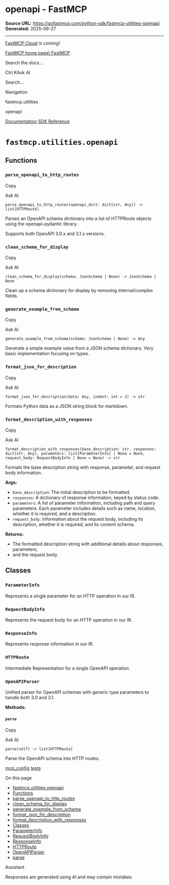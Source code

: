 # openapi - FastMCP

**Source URL:** https://gofastmcp.com/python-sdk/fastmcp-utilities-openapi
**Generated:** 2025-06-27

---

[FastMCP Cloud](https://fastmcp.link/x0Kyhy2) is coming!

[FastMCP home page\\
FastMCP](https://gofastmcp.com/)

Search the docs...

Ctrl KAsk AI

Search...

Navigation

fastmcp.utilities

openapi

[Documentation](https://gofastmcp.com/getting-started/welcome) [SDK Reference](https://gofastmcp.com/python-sdk/fastmcp-exceptions)

# [​](https://gofastmcp.com/python-sdk/fastmcp-utilities-openapi\#fastmcp-utilities-openapi)  `fastmcp.utilities.openapi`

## [​](https://gofastmcp.com/python-sdk/fastmcp-utilities-openapi\#functions)  Functions

### [​](https://gofastmcp.com/python-sdk/fastmcp-utilities-openapi\#parse-openapi-to-http-routes)  `parse_openapi_to_http_routes`

Copy

Ask AI

```
parse_openapi_to_http_routes(openapi_dict: dict[str, Any]) -> list[HTTPRoute]

```

Parses an OpenAPI schema dictionary into a list of HTTPRoute objects
using the openapi-pydantic library.

Supports both OpenAPI 3.0.x and 3.1.x versions.

### [​](https://gofastmcp.com/python-sdk/fastmcp-utilities-openapi\#clean-schema-for-display)  `clean_schema_for_display`

Copy

Ask AI

```
clean_schema_for_display(schema: JsonSchema | None) -> JsonSchema | None

```

Clean up a schema dictionary for display by removing internal/complex fields.

### [​](https://gofastmcp.com/python-sdk/fastmcp-utilities-openapi\#generate-example-from-schema)  `generate_example_from_schema`

Copy

Ask AI

```
generate_example_from_schema(schema: JsonSchema | None) -> Any

```

Generate a simple example value from a JSON schema dictionary.
Very basic implementation focusing on types.

### [​](https://gofastmcp.com/python-sdk/fastmcp-utilities-openapi\#format-json-for-description)  `format_json_for_description`

Copy

Ask AI

```
format_json_for_description(data: Any, indent: int = 2) -> str

```

Formats Python data as a JSON string block for markdown.

### [​](https://gofastmcp.com/python-sdk/fastmcp-utilities-openapi\#format-description-with-responses)  `format_description_with_responses`

Copy

Ask AI

```
format_description_with_responses(base_description: str, responses: dict[str, Any], parameters: list[ParameterInfo] | None = None, request_body: RequestBodyInfo | None = None) -> str

```

Formats the base description string with response, parameter, and request body information.

**Args:**

- `base_description`: The initial description to be formatted.
- `responses`: A dictionary of response information, keyed by status code.
- `parameters`: A list of parameter information,
including path and query parameters. Each parameter includes details such as name,
location, whether it is required, and a description.
- `request_body`: Information about the request body,
including its description, whether it is required, and its content schema.

**Returns:**

- The formatted description string with additional details about responses, parameters,
- and the request body.

## [​](https://gofastmcp.com/python-sdk/fastmcp-utilities-openapi\#classes)  Classes

### [​](https://gofastmcp.com/python-sdk/fastmcp-utilities-openapi\#parameterinfo)  `ParameterInfo`

Represents a single parameter for an HTTP operation in our IR.

### [​](https://gofastmcp.com/python-sdk/fastmcp-utilities-openapi\#requestbodyinfo)  `RequestBodyInfo`

Represents the request body for an HTTP operation in our IR.

### [​](https://gofastmcp.com/python-sdk/fastmcp-utilities-openapi\#responseinfo)  `ResponseInfo`

Represents response information in our IR.

### [​](https://gofastmcp.com/python-sdk/fastmcp-utilities-openapi\#httproute)  `HTTPRoute`

Intermediate Representation for a single OpenAPI operation.

### [​](https://gofastmcp.com/python-sdk/fastmcp-utilities-openapi\#openapiparser)  `OpenAPIParser`

Unified parser for OpenAPI schemas with generic type parameters to handle both 3.0 and 3.1.

**Methods:**

#### [​](https://gofastmcp.com/python-sdk/fastmcp-utilities-openapi\#parse)  `parse`

Copy

Ask AI

```
parse(self) -> list[HTTPRoute]

```

Parse the OpenAPI schema into HTTP routes.

[mcp\_config](https://gofastmcp.com/python-sdk/fastmcp-utilities-mcp_config) [tests](https://gofastmcp.com/python-sdk/fastmcp-utilities-tests)

On this page

- [fastmcp.utilities.openapi](https://gofastmcp.com/python-sdk/fastmcp-utilities-openapi#fastmcp-utilities-openapi)
- [Functions](https://gofastmcp.com/python-sdk/fastmcp-utilities-openapi#functions)
- [parse\_openapi\_to\_http\_routes](https://gofastmcp.com/python-sdk/fastmcp-utilities-openapi#parse-openapi-to-http-routes)
- [clean\_schema\_for\_display](https://gofastmcp.com/python-sdk/fastmcp-utilities-openapi#clean-schema-for-display)
- [generate\_example\_from\_schema](https://gofastmcp.com/python-sdk/fastmcp-utilities-openapi#generate-example-from-schema)
- [format\_json\_for\_description](https://gofastmcp.com/python-sdk/fastmcp-utilities-openapi#format-json-for-description)
- [format\_description\_with\_responses](https://gofastmcp.com/python-sdk/fastmcp-utilities-openapi#format-description-with-responses)
- [Classes](https://gofastmcp.com/python-sdk/fastmcp-utilities-openapi#classes)
- [ParameterInfo](https://gofastmcp.com/python-sdk/fastmcp-utilities-openapi#parameterinfo)
- [RequestBodyInfo](https://gofastmcp.com/python-sdk/fastmcp-utilities-openapi#requestbodyinfo)
- [ResponseInfo](https://gofastmcp.com/python-sdk/fastmcp-utilities-openapi#responseinfo)
- [HTTPRoute](https://gofastmcp.com/python-sdk/fastmcp-utilities-openapi#httproute)
- [OpenAPIParser](https://gofastmcp.com/python-sdk/fastmcp-utilities-openapi#openapiparser)
- [parse](https://gofastmcp.com/python-sdk/fastmcp-utilities-openapi#parse)

Assistant

Responses are generated using AI and may contain mistakes.